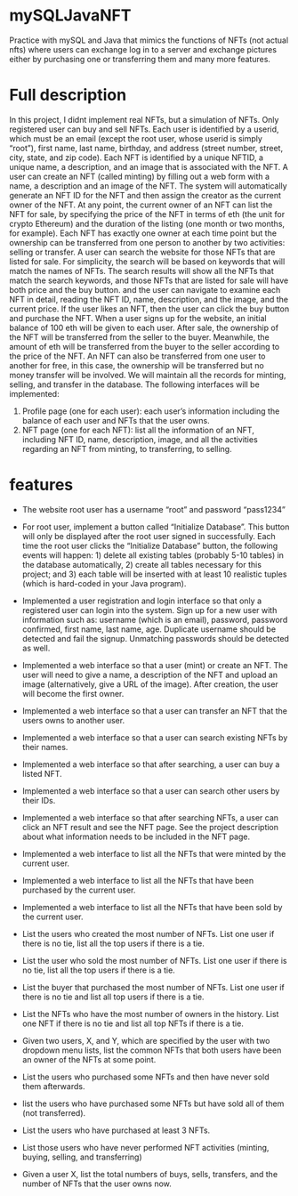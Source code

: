 # mySQLJavaNFT
Practice with mySQL and Java that mimics the functions of NFTs (not actual nfts) where users can exchange log in to a server and exchange pictures either by purchasing one or transferring them and many more features.

# Full description
In this project, I didnt implement real NFTs, but a simulation of NFTs. Only registered user can buy and sell NFTs. Each user is identified by a userid, which must be an email (except the root user, whose userid is  simply  “root”),  first  name,  last  name,  birthday,  and  address  (street  number,  street,  city, state, and zip code). Each NFT is identified by a unique NFTID, a unique name, a description, and  an  image  that  is  associated  with  the  NFT.  A  user  can  create  an  NFT (called  minting)  by filling out a web form with a name, a description and an image of the NFT. The system will automatically generate an NFT ID for the NFT and then assign the creator as the current owner of the NFT. At any point, the current owner of an NFT can list the NFT for sale, by specifying the price of the NFT in terms of eth (the unit for crypto Ethereum) and the duration of the listing (one month or two months, for example). Each NFT has exactly one owner at each time point  but  the  ownership  can  be  transferred  from  one  person  to  another  by  two  activities: selling or transfer. A user can search the website for those NFTs that are listed for sale. For simplicity, the search will be based on keywords that will match the names of NFTs. The search results will show all the NFTs that match the search keywords, and those NFTs that are listed for sale will have both price and the buy button. and the user can navigate to examine each NFT in detail, reading the NFT ID, name, description,  and the image, and the current price. If the user likes an NFT, then the user can click the buy button and purchase the NFT. When a user signs up for the website, an initial balance of 100 eth will be given to each user. After sale, the ownership of the NFT will be transferred from the seller to the buyer. Meanwhile, 
the amount of eth will be transferred from the buyer to the seller according to the price of the NFT. An NFT can also be transferred from one user to another for free, in this case, the ownership will be transferred but no money transfer will be involved. We will maintain all the records  for  minting,  selling, and transfer in the  database. The  following  interfaces  will  be implemented: 
1)  Profile  page  (one  for  each  user):  each  user’s  information  including  the balance of each user and NFTs that the user owns.
2) NFT page (one for each NFT): list all the information of an NFT, including NFT ID, name, description, image, and all the activities regarding an NFT from minting, to transferring, to selling.

# features
- The website root user has a username “root” and password “pass1234” 

- For root user, implement a button called “Initialize Database”. This button will only be displayed 
after the root user signed in successfully. Each time the root user clicks the “Initialize Database” 
button, the following events will happen: 1) delete all existing tables (probably 5-10 tables) in 
the database automatically, 2) create all tables necessary for this project; and 3) each table will 
be inserted with at least 10 realistic tuples (which is hard-coded in your Java program).

- Implemented a user registration and login interface so that only a registered user can login into 
the  system.  Sign  up  for  a  new  user  with  information  such  as:  username  (which  is  an  email), 
password,  password  confirmed,  first  name,  last  name,  age.  Duplicate  username  should  be 
detected and fail the signup. Unmatching passwords should be detected as well. 

- Implemented a web interface so that a user (mint) or create an NFT. The user will need to give a name, a description of the NFT and upload an 
image (alternatively, give a URL of the image). After creation, the user will become the first 
owner. 

- Implemented a web interface so that a user can transfer an NFT that the users owns to another 
user. 

- Implemented a web interface so that a user can search existing NFTs by their names. 

- Implemented a web interface so that after searching, a user can buy a listed NFT. 

- Implemented a web interface so that a user can search other users by their IDs.

- Implemented a web interface so that after searching NFTs, a user can click an NFT result and 
see the NFT page. See the project description about what information needs to be included in 
the NFT page. 

- Implemented a web interface to list all the NFTs that were minted by the current 
user.  

- Implemented a web interface to list all the NFTs that have been purchased by the current user. 

- Implemented a web interface to list all the NFTs that have been sold by the current user.  

-  List the users who created the most number of NFTs. List one user if there is 
no tie, list all the top users if there is a tie.

- List  the user who sold the most number of NFTs.  List one user if there is no 
tie, list all the top users if there is a tie.

- List the buyer that purchased the most number of NFTs.  List one user if there 
is no tie and list all top users if there is a tie. 

- List the NFTs who have the most number of owners in the history. List one 
NFT if there is no tie and list all top NFTs if there is a tie.  

- Given two users, X, and Y, which are specified by the user with two 
dropdown menu lists, list the common NFTs that both users  have been an owner of the NFTs 
at some point.

- List the users who purchased some NFTs and then have never sold them 
afterwards. 

- list the users who have purchased some NFTs but have sold all of them (not 
transferred).

- List the users who have purchased at least 3 NFTs.  

- List those users who have never performed NFT activities (minting, buying, 
selling, and transferring)

- Given a user X, list the total numbers of buys, sells, transfers, and the number of 
NFTs that the user owns now. 

